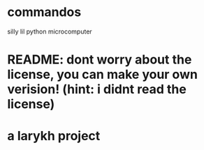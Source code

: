 # commandos
silly lil python microcomputer
# README: dont worry about the license, you can make your own verision! (hint: i didnt read the license)
# a larykh project
